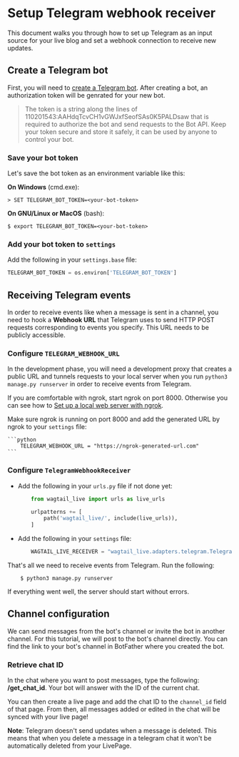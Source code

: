 # Setup Telegram webhook receiver

This document walks you through how to set up Telegram as an input source for your live blog and set a webhook connection to receive new updates.


## Create a Telegram bot

First, you will need to [create a Telegram bot](https://core.telegram.org/bots#6-botfather).
After creating a bot, an authorization token will be genrated for your new bot.
> The token is a string along the lines of 110201543:AAHdqTcvCH1vGWJxfSeofSAs0K5PALDsaw that is required to authorize the bot and send requests to the Bot API. Keep your token secure and store it safely, it can be used by anyone to control your bot.

### Save your bot token

Let's save the bot token as an environment variable like this:

**On Windows** (cmd.exe):

```doscon
> SET TELEGRAM_BOT_TOKEN=<your-bot-token>
```

**On GNU/Linux or MacOS** (bash):

```console
$ export TELEGRAM_BOT_TOKEN=<your-bot-token>
```

### Add your bot token to `settings`

Add the following in your `settings.base` file:
```python
TELEGRAM_BOT_TOKEN = os.environ['TELEGRAM_BOT_TOKEN']
```

## Receiving Telegram events

In order to receive events like when a message is sent in a channel, you need to hook a **Webhook URL** that Telegram uses to send HTTP POST requests corresponding to events you specify. This URL needs to be publicly accessible. 

### Configure `TELEGRAM_WEBHOOK_URL`

In the development phase, you will need a development proxy that creates a public URL and tunnels requests to your local server when you run `python3 manage.py runserver` in order to receive events from Telegram.

If you are comfortable with ngrok, start ngrok on port 8000. Otherwise you can see how to [Set up a local web server with ngrok](setup_ngrok.md).


Make sure ngrok is running on port 8000 and add the generated URL by ngrok to your `settings` file:

    ```python
        TELEGRAM_WEBHOOK_URL = "https://ngrok-generated-url.com"
    ```

### Configure `TelegramWebhookReceiver`

- Add the following in your `urls.py` file if not done yet:
    ```python
        from wagtail_live import urls as live_urls

        urlpatterns += [
            path('wagtail_live/', include(live_urls)),
        ]
    ```

- Add the following in your `settings` file:
    ```python
        WAGTAIL_LIVE_RECEIVER = "wagtail_live.adapters.telegram.TelegramWebhookReceiver"
    ```

That's all we need to receive events from Telegram. Run the following:
```console
    $ python3 manage.py runserver
```

If everything went well, the server should start without errors. 

## Channel configuration

We can send messages from the bot's channel or invite the bot in another channel.
For this tutorial, we will post to the bot's channel directly.
You can find the link to your bot's channel in BotFather where you created the bot.

### Retrieve chat ID

In the chat where you want to post messages, type the following: **/get_chat_id**. Your bot will answer with the ID of the current chat.

You can then create a live page and add the chat ID to the `channel_id` field of that page. From then, all messages added or edited in the chat will be synced with your live page!

**Note**: Telegram doesn't send updates when a message is deleted. This means that when you delete a message in a telegram chat it won't be automatically deleted from your LivePage.
